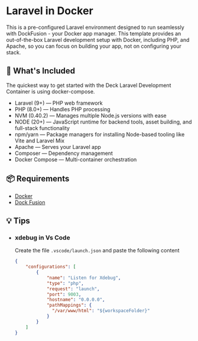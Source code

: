 # Laravel in Docker
This is a pre-configured Laravel environment designed to run seamlessly with DockFusion - your Docker app manager. This template provides an out-of-the-box Laravel development setup with Docker, including PHP, and Apache, so you can focus on building your app, not on configuring your stack.

## 🚀 What's Included
The quickest way to get started with the Deck Laravel Development Container is using docker-compose.

- Laravel (9+) — PHP web framework
- PHP (8.0+) — Handles PHP processing
- NVM (0.40.2) — Manages multiple Node.js versions with ease
- NODE (20+) — JavaScript runtime for backend tools, asset building, and full-stack functionality
- npm/yarn — Package managers for installing Node-based tooling like Vite and Laravel Mix
- Apache — Serves your Laravel app
- Composer — Dependency management
- Docker Compose — Multi-container orchestration

## 📦 Requirements
- [Docker](https://www.docker.com)
- [Dock Fusion](https://github.com/DockFusion/dock-fusion-app/releases)

## 💡 Tips
- ### **xdebug in Vs Code**

    Create the file `.vscode/launch.json` and paste the following content
    ```json
    {
        "configurations": [
            {
                "name": "Listen for Xdebug",
                "type": "php",
                "request": "launch",
                "port": 9003,
                "hostname": "0.0.0.0",
                "pathMappings": {
                  "/var/www/html": "${workspaceFolder}"
                }
            }
        ]
    }
    ```